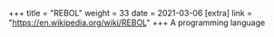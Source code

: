 +++
title = "REBOL"
weight = 33
date = 2021-03-06
[extra]
link = "https://en.wikipedia.org/wiki/REBOL"
+++
A programming language

